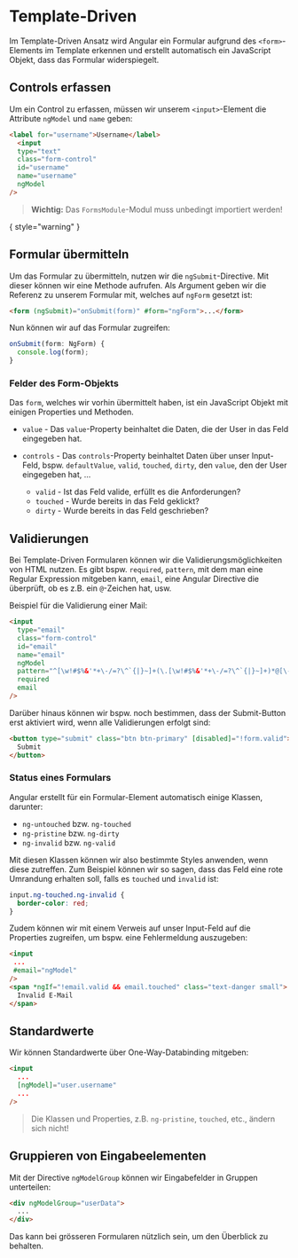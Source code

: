 # Template-Driven

Im Template-Driven Ansatz wird Angular ein Formular aufgrund des `<form>`-Elements im Template erkennen und erstellt automatisch ein JavaScript Objekt, dass das Formular widerspiegelt. 

## Controls erfassen

Um ein Control zu erfassen, müssen wir unserem `<input>`-Element die Attribute `ngModel` und `name` geben:

````HTML
<label for="username">Username</label>
  <input
  type="text"
  class="form-control"
  id="username"
  name="username"
  ngModel
/>
````

> **Wichtig:** Das `FormsModule`-Modul muss unbedingt importiert werden!

{ style="warning" }

## Formular übermitteln

Um das Formular zu übermitteln, nutzen wir die `ngSubmit`-Directive. Mit dieser können wir eine Methode aufrufen. Als Argument geben wir die Referenz zu unserem Formular mit, welches auf `ngForm` gesetzt ist:

````HTML
<form (ngSubmit)="onSubmit(form)" #form="ngForm">...</form>
````

Nun können wir auf das Formular zugreifen:

````Typescript
onSubmit(form: NgForm) {
  console.log(form);
}
````

### Felder des Form-Objekts

Das `form`, welches wir vorhin übermittelt haben, ist ein JavaScript Objekt mit einigen Properties und Methoden.

- `value` - Das `value`-Property beinhaltet die Daten, die der User in das Feld eingegeben hat.
- `controls` - Das `controls`-Property beinhaltet Daten über unser Input-Feld, bspw. `defaultValue`, `valid`, `touched`, `dirty`, den `value`, den der User eingegeben hat, ...
  
  - `valid` - Ist das Feld valide, erfüllt es die Anforderungen?
  - `touched` - Wurde bereits in das Feld geklickt?
  - `dirty` - Wurde bereits in das Feld geschrieben?

## Validierungen

Bei Template-Driven Formularen können wir die Validierungsmöglichkeiten von HTML nutzen. Es gibt bspw. `required`, `pattern`, mit dem man eine Regular Expression mitgeben kann, `email`, eine Angular Directive die überprüft, ob es z.B. ein `@`-Zeichen hat, usw.

Beispiel für die Validierung einer Mail:

````HTML
<input 
  type="email"
  class="form-control"
  id="email"
  name="email"
  ngModel
  pattern="^[\w!#$%&'*+\-/=?\^`{|}~]+(\.[\w!#$%&'*+\-/=?\^`{|}~]+)*@[\-\w]+[\.\-\w]*\.[a-zA-Z]{2,9}$"
  required
  email
/>
````

Darüber hinaus können wir bspw. noch bestimmen, dass der Submit-Button erst aktiviert wird, wenn alle Validierungen erfolgt sind:

````HTML
<button type="submit" class="btn btn-primary" [disabled]="!form.valid">
  Submit
</button>
````

### Status eines Formulars

Angular erstellt für ein Formular-Element automatisch einige Klassen, darunter:

- `ng-untouched` bzw. `ng-touched`
- `ng-pristine` bzw. `ng-dirty`
- `ng-invalid` bzw. `ng-valid`

Mit diesen Klassen können wir also bestimmte Styles anwenden, wenn diese zutreffen. Zum Beispiel können wir so sagen, dass das Feld eine rote Umrandung erhalten soll, falls es `touched` und `invalid` ist:

````CSS
input.ng-touched.ng-invalid {
  border-color: red;
}
````

Zudem können wir mit einem Verweis auf unser Input-Feld auf die Properties zugreifen, um bspw. eine Fehlermeldung auszugeben:

````HTML
<input 
 ...
 #email="ngModel"
/>
<span *ngIf="!email.valid && email.touched" class="text-danger small">
  Invalid E-Mail
</span>
````

## Standardwerte

Wir können Standardwerte über One-Way-Databinding mitgeben:

````HTML
<input
  ...
  [ngModel]="user.username"
  ...
/>
````

> Die Klassen und Properties, z.B. `ng-pristine`, `touched`, etc., ändern sich nicht!

## Gruppieren von Eingabeelementen

Mit der Directive `ngModelGroup` können wir Eingabefelder in Gruppen unterteilen:

````HTML
<div ngModelGroup="userData">
  ...
</div>
````

Das kann bei grösseren Formularen nützlich sein, um den Überblick zu behalten.